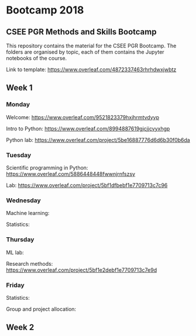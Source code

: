 # Bootcamp 2018
## CSEE PGR Methods and Skills Bootcamp

This repository contains the material for the CSEE PGR Bootcamp. The folders are organised by topic, each of them contains the Jupyter notebooks of the course.

Link to template: https://www.overleaf.com/4872337463rhrhdwxjwbtz

## Week 1

### Monday
Welcome: https://www.overleaf.com/9521823379hxjhrmtvdyvp

Intro to Python: https://www.overleaf.com/8994887619gjcjjcvyxhgp

Python lab: https://www.overleaf.com/project/5be16887776d6d6b30f0b6da


### Tuesday

Scientific programming in Python: https://www.overleaf.com/5886448448fwwnjrnfszsy

Lab: https://www.overleaf.com/project/5bf1dfbebf1e7709713c7c96


### Wednesday

Machine learning: 

Statistics: 


### Thursday

ML lab:

Research methods: https://www.overleaf.com/project/5bf1e2debf1e7709713c7e9d

### Friday

Statistics:

Group and project allocation:


## Week 2
